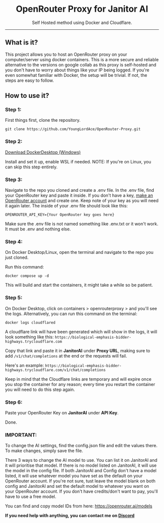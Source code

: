 <h1 align="center">OpenRouter Proxy for Janitor AI</h1>

<p align="center">Self Hosted method using Docker and Cloudflare.</p>

<hr>

## What is it?

This project allows you to host an OpenRouter proxy on your computer/server using docker containers. This is a more secure and reliable alternative to the versions on google collab as this proxy is self-hosted and you don't have to worry about things like your IP being logged. If you're even somewhat familiar with Docker, the setup will be trivial. If not, the steps are easy to follow.

## How to use it?

### Step 1:

First things first, clone the repository.
```
git clone https://github.com/YoungLordAce/OpenRouter-Proxy.git
```

### Step 2:

[Download DockerDesktop (Windows)](https://app.docker.com/)

Install and set it up, enable WSL if needed. NOTE: If you're on Linux, you can skip this step entirely.

### Step 3: 

Navigate to the repo you cloned and create a .env file.
In the .env file, find your OpenRouter key and paste it inside. If you don't have a key, [make an OpenRouter account](https://openrouter.ai/) and create one. Keep note of your key as you will need it again later.
The inside of your .env file should look like this: 
```
OPENROUTER_API_KEY={Your OpenRouter key goes here}
```
Make sure the .env file is not named something like .env.txt or it won't work. It must be .env and nothing else.

### Step 4: 

On Docker Desktop/Linux, open the terminal and navigate to the repo you just cloned.

Run this command:
```
docker compose up -d
``` 
This will build and start the containers, it might take a while so be patient.

### Step 5: 

On Docker Desktop, click on containers > openrouterproxy > and you'll see the logs. Alternatively, you can run this command on the terminal: 
```
docker logs cloudflared
``` 
A cloudflare link will have been generated which will show in the logs, it will look something like this:
```https://biological-emphasis-bidder-highways.trycloudflare.com```

Copy that link and paste it in **JanitorAI** under **Proxy URL**, making sure to add ```/v1/chat/completions``` at the end or the requests will fail. 

Here's an example: ```https://biological-emphasis-bidder-highways.trycloudflare.com/v1/chat/completions```

Keep in mind that the Cloudflare links are temporary and will expire once you stop the container for any reason; every time you restart the container you will need to do this step again.

### Step 6: 

Paste your OpenRouter Key on **JanitorAI** under **API Key**.

Done.


### IMPORTANT: 
To change the AI settings, find the config.json file and edit the values there. To make changes, simply save the file.

There 3 ways to change the AI model to use. You can list it on JanitorAI and it will prioritise that model. If there is no model listed on JanitorAI, it will use the model in the config file. If both JanitorAI and Config don't have a model listed, it will use whatever model you have set as the default on your OpenRouter account. If you're not sure, tust leave the model blank on both config and JanitorAI and set the default model to whatever you want on your OpenRouter account. If you don't have credits/don't want to pay, you'll have to use a free model.

You can find and copy model IDs from here: https://openrouter.ai/models


**If you need help with anything, you can contact me on [Discord](https://discordapp.com/users/younglord)**
